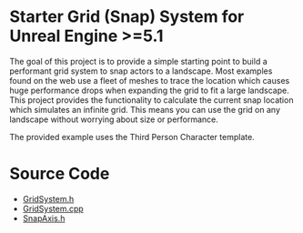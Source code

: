 # Starter Grid (Snap) System for Unreal Engine >=5.1

The goal of this project is to provide a simple starting point to build a performant grid system to snap actors to a landscape. Most examples found on the web use a fleet of meshes to trace the location which causes huge performance drops when expanding the grid to fit a large landscape.
This project provides the functionality to calculate the current snap location which simulates an infinite grid. This means you can use the grid on any landscape without worrying about size or performance.

The provided example uses the Third Person Character template.

# Source Code

- [GridSystem.h](Source\GridSystemExample\GridSystem\GridSystem.h)
- [GridSystem.cpp](Source\GridSystemExample\GridSystem\GridSystem.cpp)
- [SnapAxis.h](Source\GridSystemExample\GridSystem\SnapAxis.h)
